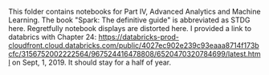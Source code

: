 This folder contains notebooks for Part IV, Advanced Analytics and Machine Learning. The book "Spark: The definitive guide" is abbreviated as STDG here.
Regretfully notebook displays are distorted here. I provided a link to databrics with Chapter 24: https://databricks-prod-cloudfront.cloud.databricks.com/public/4027ec902e239c93eaaa8714f173bcfc/3156752002222564/967524416478808/6520470320784699/latest.html on Sept, 1, 2019. It should stay for a half of year.
